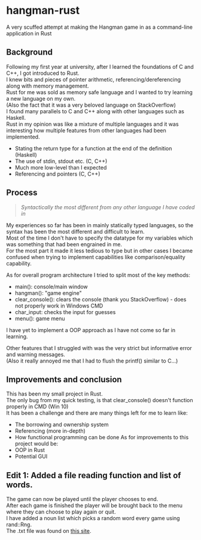 # hangman-rust
A very scuffed attempt at making the Hangman game in as a command-line application in Rust

## Background
Following my first year at university, after I learned the foundations of C and C++, I got introduced to Rust.   
I knew bits and pieces of pointer arithmetic, referencing/dereferencing along with memory management.  
Rust for me was sold as memory safe language and I wanted to try learning a new language on my own.  
(Also the fact that it was a very beloved language on StackOverflow)  
I found many parallels to C and C++ along with other languages such as Haskell.   
Rust in my opinion was like a mixture of multiple languages and it was interesting how multiple features from other languages had been implemented.  
- Stating the return type for a function at the end of the definition (Haskell)
- The use of stdin, stdout etc. (C, C++)
- Much more low-level than I expected
- Referencing and pointers (C, C++)

## Process
> *Syntactically the most different from any other language I have coded in*

My experiences so far has been in mainly statically typed languages, so the syntax has been the most different and difficult to learn.  
Most of the time I don't have to specify the datatype for my variables which was something that had been engrained in me.   
For the most part it made it less tedious to type but in other cases I became confused when trying to implement capabilities like comparison/equality capability.  

As for overall program architecture I tried to split most of the key methods:
- main(): console/main window
- hangman(): "game engine"
- clear_console(): clears the console (thank you StackOverflow) - does not properly work in Windows CMD
- char_input: checks the input for guesses
- menu(): game menu

I have yet to implement a OOP approach as I have not come so far in learning.  

Other features that I struggled with was the very strict but informative error and warning messages.  
(Also it really annoyed me that I had to flush the printf() similar to C...)

## Improvements and conclusion
This has been my small project in Rust.  
The only bug from my quick testing, is that clear_console() doesn't function properly in CMD (Win 10)  
It has been a challenge and there are many things left for me to learn like:
- The borrowing and ownership system
- Referencing (more in-depth)
- How functional programming can be done
As for improvements to this project would be:
- OOP in Rust
- Potential GUI

## Edit 1: Added a file reading function and list of words.  
The game can now be played until the player chooses to end.   
After each game is finished the player will be brought back to the menu where they can choose to play again or quit.  
I have added a noun list which picks a random word every game using rand::Rng.  
The .txt file was found on [this site](http://www.desiquintans.com/nounlist).  
